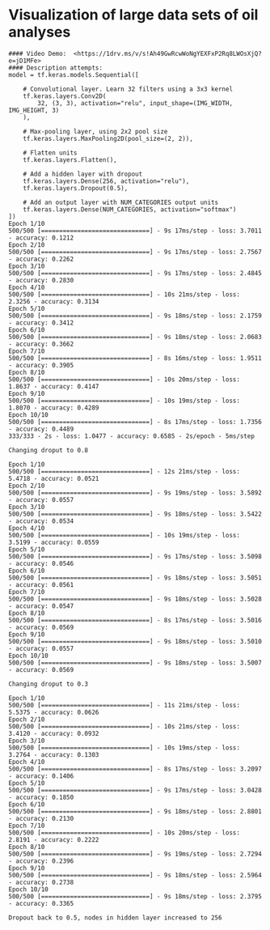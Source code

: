 # Visualization of large data sets of oil analyses
    #### Video Demo:  <https://1drv.ms/v/s!Ah49GwRcwWoNgYEXFxP2Rq8LWOsXjQ?e=jD1MFe>
    #### Description attempts:
    model = tf.keras.models.Sequential([

        # Convolutional layer. Learn 32 filters using a 3x3 kernel
        tf.keras.layers.Conv2D(
            32, (3, 3), activation="relu", input_shape=(IMG_WIDTH, IMG_HEIGHT, 3)
        ),

        # Max-pooling layer, using 2x2 pool size
        tf.keras.layers.MaxPooling2D(pool_size=(2, 2)),

        # Flatten units
        tf.keras.layers.Flatten(),

        # Add a hidden layer with dropout
        tf.keras.layers.Dense(256, activation="relu"),
        tf.keras.layers.Dropout(0.5),

        # Add an output layer with NUM_CATEGORIES output units
        tf.keras.layers.Dense(NUM_CATEGORIES, activation="softmax")
    ])
    Epoch 1/10
    500/500 [==============================] - 9s 17ms/step - loss: 3.7011 - accuracy: 0.1212  
    Epoch 2/10
    500/500 [==============================] - 9s 17ms/step - loss: 2.7567 - accuracy: 0.2262
    Epoch 3/10
    500/500 [==============================] - 9s 17ms/step - loss: 2.4845 - accuracy: 0.2830
    Epoch 4/10
    500/500 [==============================] - 10s 21ms/step - loss: 2.3256 - accuracy: 0.3134
    Epoch 5/10
    500/500 [==============================] - 9s 18ms/step - loss: 2.1759 - accuracy: 0.3412
    Epoch 6/10
    500/500 [==============================] - 9s 18ms/step - loss: 2.0683 - accuracy: 0.3662
    Epoch 7/10
    500/500 [==============================] - 8s 16ms/step - loss: 1.9511 - accuracy: 0.3905
    Epoch 8/10
    500/500 [==============================] - 10s 20ms/step - loss: 1.8637 - accuracy: 0.4147
    Epoch 9/10
    500/500 [==============================] - 10s 19ms/step - loss: 1.8070 - accuracy: 0.4289
    Epoch 10/10
    500/500 [==============================] - 8s 17ms/step - loss: 1.7356 - accuracy: 0.4489
    333/333 - 2s - loss: 1.0477 - accuracy: 0.6585 - 2s/epoch - 5ms/step

    Changing droput to 0.8

    Epoch 1/10
    500/500 [==============================] - 12s 21ms/step - loss: 5.4718 - accuracy: 0.0521
    Epoch 2/10
    500/500 [==============================] - 9s 19ms/step - loss: 3.5892 - accuracy: 0.0557
    Epoch 3/10
    500/500 [==============================] - 9s 18ms/step - loss: 3.5422 - accuracy: 0.0534
    Epoch 4/10
    500/500 [==============================] - 10s 19ms/step - loss: 3.5199 - accuracy: 0.0559
    Epoch 5/10
    500/500 [==============================] - 9s 17ms/step - loss: 3.5098 - accuracy: 0.0546
    Epoch 6/10
    500/500 [==============================] - 9s 18ms/step - loss: 3.5051 - accuracy: 0.0561
    Epoch 7/10
    500/500 [==============================] - 9s 18ms/step - loss: 3.5028 - accuracy: 0.0547
    Epoch 8/10
    500/500 [==============================] - 8s 17ms/step - loss: 3.5016 - accuracy: 0.0569
    Epoch 9/10
    500/500 [==============================] - 9s 18ms/step - loss: 3.5010 - accuracy: 0.0557
    Epoch 10/10
    500/500 [==============================] - 9s 18ms/step - loss: 3.5007 - accuracy: 0.0569

    Changing droput to 0.3

    Epoch 1/10
    500/500 [==============================] - 11s 21ms/step - loss: 5.5375 - accuracy: 0.0626
    Epoch 2/10
    500/500 [==============================] - 10s 21ms/step - loss: 3.4120 - accuracy: 0.0932
    Epoch 3/10
    500/500 [==============================] - 10s 19ms/step - loss: 3.2764 - accuracy: 0.1303
    Epoch 4/10
    500/500 [==============================] - 8s 17ms/step - loss: 3.2097 - accuracy: 0.1406
    Epoch 5/10
    500/500 [==============================] - 9s 17ms/step - loss: 3.0428 - accuracy: 0.1850
    Epoch 6/10
    500/500 [==============================] - 9s 18ms/step - loss: 2.8801 - accuracy: 0.2130
    Epoch 7/10
    500/500 [==============================] - 10s 20ms/step - loss: 2.8191 - accuracy: 0.2222
    Epoch 8/10
    500/500 [==============================] - 9s 19ms/step - loss: 2.7294 - accuracy: 0.2396
    Epoch 9/10
    500/500 [==============================] - 9s 18ms/step - loss: 2.5964 - accuracy: 0.2738
    Epoch 10/10
    500/500 [==============================] - 9s 18ms/step - loss: 2.3795 - accuracy: 0.3365
        
    Dropout back to 0.5, nodes in hidden layer increased to 256


